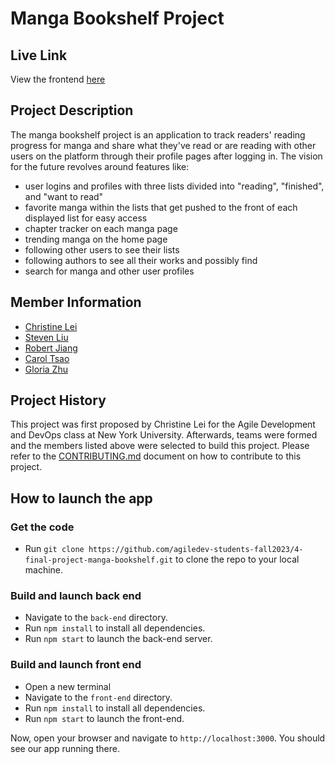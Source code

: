 # Manga Bookshelf Project

## Live Link
View the frontend [here](https://dolphin-app-k989q.ondigitalocean.app/)

## Project Description
The manga bookshelf project is an application to track readers' reading progress for manga and share what they've read or are reading with other users on the platform through their profile pages after logging in. The vision for the future revolves around features like:
- user logins and profiles with three lists divided into "reading", "finished", and "want to read"
- favorite manga within the lists that get pushed to the front of each displayed list for easy access
- chapter tracker on each manga page
- trending manga on the home page
- following other users to see their lists
- following authors to see all their works and possibly find
- search for manga and other user profiles

## Member Information
- [Christine Lei](https://github.com/Christine-Lei)
- [Steven Liu](https://github.com/ltaoming)
- [Robert Jiang](https://github.com/robert-juang)
- [Carol Tsao](https://github.com/cmtsao)
- [Gloria Zhu](https://github.com/gzhu725)

## Project History
This project was first proposed by Christine Lei for the Agile Development and DevOps class at New York University. Afterwards, teams were formed and the members listed above were selected to build this project. Please refer to the [CONTRIBUTING.md](./CONTRIBUTING.md) document on how to contribute to this project.

## How to launch the app
### Get the code
* Run ```git clone https://github.com/agiledev-students-fall2023/4-final-project-manga-bookshelf.git``` to clone the repo to your local machine.
### Build and launch back end
* Navigate to the ```back-end``` directory.
* Run ```npm install``` to install all dependencies.
* Run ```npm start``` to launch the back-end server.
### Build and launch front end
* Open a new terminal
* Navigate to the ```front-end``` directory.
* Run ```npm install``` to install all dependencies.
* Run ```npm start``` to launch the front-end.

Now, open your browser and navigate to ```http://localhost:3000```. You should see our app running there.
